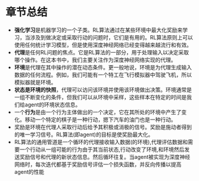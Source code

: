 # 章节总结

* **强化学习**是机器学习的一个子类。RL算法通过在某些环境中最大化奖励来学习，当涉及到做决定或采取行动的问题时，它们是有用的。RL算法原则上可以使用任何统计学习模型，但是使用深度神经网络已经变得越来越流行和有效。
* **代理**是任何RL问题的焦点。它是RL算法的一部分，用于处理输入以决定采取哪个操作。在这本书中，我们主要关注作为深度神经网络实现的代理。
* **环境**是代理在其中操作的潜在动态条件。更一般地说，环境是为代理生成输入数据的任何流程。例如，我们可能有一个特工在飞行模拟器中驾驶飞机，所以模拟器就是环境。
* **状态是环境的快照**，代理可以访问该环境并使用该环境做出决策。环境通常是一组不断变化的条件，但我们可以从环境中采样，这些样本在特定的时间是我们给agent的环境状态信息。
* 一个**行为**是由一个行为主体做出的一个决定，它在其所处的环境中产生了变化。移动一个特定的棋子是一种行动，摁下汽车的油门也是一种行动。
* 奖励是环境在代理人采取行动后给予其积极或消极的信号。奖励是施动者得到的唯一学习信号。RL算法\(即agent\)的目标是使奖励最大化。
* RL算法的通用管道是一个循环的代理接收输入数据\(的环境\),代理评估数据和需要一个行动从一组可能的行为由于其当前状态,行动改变了环境,和环境然后发送奖励信号和代理的新状态信息。然后循环往复。当agent被实现为深度神经网络时，每次迭代都基于奖励信号评估一个损失函数，并反向传播以提高agent的性能



